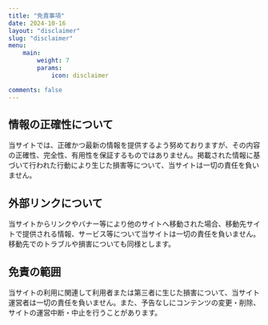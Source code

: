 ```yaml
---
title: "免責事項"
date: 2024-10-16
layout: "disclaimer"
slug: "disclaimer"
menu:
    main:
        weight: 7
        params: 
            icon: disclaimer

comments: false
---
```


## 情報の正確性について

当サイトでは、正確かつ最新の情報を提供するよう努めておりますが、その内容の正確性、完全性、有用性を保証するものではありません。掲載された情報に基づいて行われた行動により生じた損害等について、当サイトは一切の責任を負いません。

## 外部リンクについて

当サイトからリンクやバナー等により他のサイトへ移動された場合、移動先サイトで提供される情報、サービス等について当サイトは一切の責任を負いません。移動先でのトラブルや損害についても同様とします。

## 免責の範囲

当サイトの利用に関連して利用者または第三者に生じた損害について、当サイト運営者は一切の責任を負いません。また、予告なしにコンテンツの変更・削除、サイトの運営中断・中止を行うことがあります。

